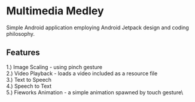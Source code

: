 # Multimedia Medley
Simple Android application employing Android Jetpack design and coding philosophy.

## Features
1.) Image Scaling - using pinch gesture\
2.) Video Playback - loads a video included as a resource file\
3.) Text to Speech\
4.) Speech to Text\
5.) Fieworks Animation - a simple animation spawned by touch gesture\
